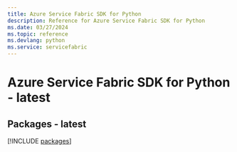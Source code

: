 ```yaml
---
title: Azure Service Fabric SDK for Python
description: Reference for Azure Service Fabric SDK for Python
ms.date: 03/27/2024
ms.topic: reference
ms.devlang: python
ms.service: servicefabric
---
```

# Azure Service Fabric SDK for Python - latest
## Packages - latest
[!INCLUDE [packages](service-fabric-index.md)]